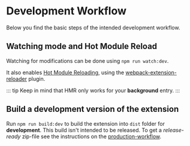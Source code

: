 # Development Workflow

Below you find the basic steps of the intended development workflow.

## Watching mode and Hot Module Reload

Watching for modifications can be done using `npm run watch:dev`.

It also enables [Hot Module Reloading](https://webpack.js.org/concepts/hot-module-replacement), using the [webpack-extension-reloader](https://github.com/rubenspgcavalcante/webpack-extension-reloader) plugin.

::: tip
Keep in mind that HMR only works for your **background** entry.
:::

## Build a development version of the extension

Run `npm run build:dev` to build the extension into `dist` folder for **development**.
This build isn't intended to be released.
To get a _release-ready_ zip-file see the instructions on the [production-workflow](/intro/production-workflow.html).
